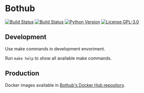 # Bothub

[![Build Status](https://travis-ci.org/push-flow/bothub.svg?branch=master)](https://travis-ci.org/push-flow/bothub) [![Build Status](https://travis-ci.org/push-flow/bothub.svg?branch=master)](https://travis-ci.org/push-flow/bothub) [![Python Version](https://img.shields.io/badge/python-3.6-blue.svg)](https://www.python.org/) [![License GPL-3.0](https://img.shields.io/badge/license-%20GPL--3.0-yellow.svg)](https://github.com/push-flow/bothub/blob/master/LICENSE)

## Development

Use make commands in development envoriment.

Run ```make help``` to show all available make commands.

## Production

Docker images available in [Bothub's Docker Hub repository](https://hub.docker.com/r/ilha/bothub/).
